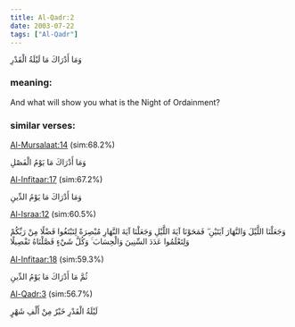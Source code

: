 ```yaml
---
title: Al-Qadr:2
date: 2003-07-22
tags: ["Al-Qadr"]
---
```

وَمَا أَدْرَاكَ مَا لَيْلَةُ الْقَدْرِ
### meaning: 
And what will show you what is the Night of Ordainment?
### similar verses: 

[Al-Mursalaat:14](/77/14) (sim:68.2%)

وَمَا أَدْرَاكَ مَا يَوْمُ الْفَصْلِ

[Al-Infitaar:17](/82/17) (sim:67.2%)

وَمَا أَدْرَاكَ مَا يَوْمُ الدِّينِ

[Al-Israa:12](/17/12) (sim:60.5%)

وَجَعَلْنَا اللَّيْلَ وَالنَّهَارَ آيَتَيْنِ ۖ فَمَحَوْنَا آيَةَ اللَّيْلِ وَجَعَلْنَا آيَةَ النَّهَارِ مُبْصِرَةً لِتَبْتَغُوا فَضْلًا مِنْ رَبِّكُمْ وَلِتَعْلَمُوا عَدَدَ السِّنِينَ وَالْحِسَابَ ۚ وَكُلَّ شَيْءٍ فَصَّلْنَاهُ تَفْصِيلًا

[Al-Infitaar:18](/82/18) (sim:59.3%)

ثُمَّ مَا أَدْرَاكَ مَا يَوْمُ الدِّينِ

[Al-Qadr:3](/97/3) (sim:56.7%)

لَيْلَةُ الْقَدْرِ خَيْرٌ مِنْ أَلْفِ شَهْرٍ
